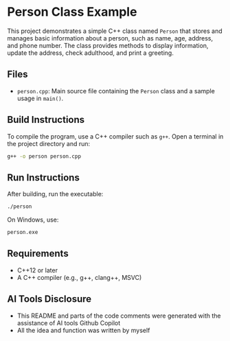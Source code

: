 # Person Class Example

This project demonstrates a simple C++ class named `Person` that stores and manages basic information about a person, such as name, age, address, and phone number. The class provides methods to display information, update the address, check adulthood, and print a greeting.

## Files

- `person.cpp`: Main source file containing the `Person` class and a sample usage in `main()`.

## Build Instructions

To compile the program, use a C++ compiler such as `g++`. Open a terminal in the project directory and run:

```sh
g++ -o person person.cpp
```

## Run Instructions

After building, run the executable:

```sh
./person
```

On Windows, use:

```sh
person.exe
```

## Requirements

- C++12 or later
- A C++ compiler (e.g., g++, clang++, MSVC)

## AI Tools Disclosure

- This README and parts of the code comments were generated with the assistance of AI tools Github Copilot
- All the idea and function was written by myself